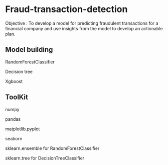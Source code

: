 # Fraud-transaction-detection
Objective : To develop a model for predicting fraudulent transactions for a financial company and use insights from the model to develop an actionable plan.

## Model building
RandomForestClassifier

Decision tree

Xgboost

## ToolKit
numpy

pandas

matplotlib.pyplot

seaborn

sklearn.ensemble for RandomForestClassifier

sklearn.tree for DecisionTreeClassifier
